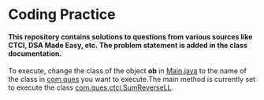 # Coding Practice
#### This repository contains solutions to questions from various sources like CTCI, DSA Made Easy, etc. The problem statement is added in the class documentation.

To execute, change the class of the object **ob** in [Main.java](https://github.com/nalsingh26/Coding-Practice/blob/main/src/Main.java)  to the name of the class in [com.ques](https://github.com/nalsingh26/Coding-Practice/tree/main/src/com/ques) you want to execute.The main method is currently set to execute the class [com.ques.ctci.SumReverseLL](https://github.com/nalsingh26/Coding-Practice/blob/main/src/com/ques/ctci/SumReverseLL.java).

